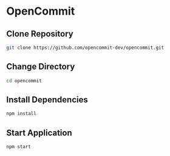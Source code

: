 # OpenCommit

## Clone Repository

```bash
git clone https://github.com/opencommit-dev/opencommit.git
```

## Change Directory

```bash
cd opencommit
```

## Install Dependencies

```bash
npm install
```

## Start Application

```bash
npm start
```
